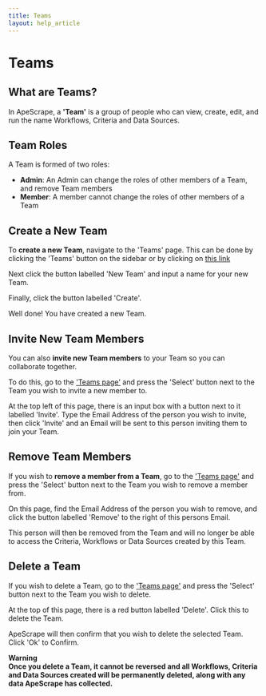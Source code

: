 ```yaml
---
title: Teams
layout: help_article
---
```


# Teams

## What are Teams?
In ApeScrape, a **'Team'** is a group of people who can view, create, edit, and run the name Workflows, Criteria and Data Sources.

## Team Roles
A Team is formed of two roles:
- **Admin**: An Admin can change the roles of other members of a Team, and remove Team members
- **Member**: A member cannot change the roles of other members of a Team

## Create a New Team
To **create a new Team**, navigate to the 'Teams' page. This can be done by clicking the 'Teams' button on the sidebar or by clicking on [this link](https://dashboard.apescrape.com/teams/)

Next click the button labelled 'New Team' and input a name for your new Team.

Finally, click the button labelled 'Create'.

Well done! You have created a new Team.

## Invite New Team Members
You can also **invite new Team members** to your Team so you can collaborate together. 

To do this, go to the ['Teams page'](https://dashboard.apescrape.com/teams/) and press the 'Select' button next to the Team you wish to invite a new member to. 

At the top left of this page, there is an input box with a button next to it labelled 'Invite'. Type the Email Address of the person you wish to invite, then click 'Invite' and an Email will be sent to this person inviting them to join your Team.

## Remove Team Members
If you wish to **remove a member from a Team**, go to the ['Teams page'](https://dashboard.apescrape.com/teams/) and press the 'Select' button next to the Team you wish to remove a member from. 

On this page, find the Email Address of the person you wish to remove, and click the button labelled 'Remove' to the right of this persons Email.

This person will then be removed from the Team and will no longer be able to access the Criteria, Workflows or Data Sources created by this Team.

## Delete a Team
If you wish to delete a Team, go to the ['Teams page'](https://dashboard.apescrape.com/teams/) and press the 'Select' button next to the Team you wish to delete.

At the top of this page, there is a red button labelled 'Delete'. Click this to delete the Team.

ApeScrape will then confirm that you wish to delete the selected Team. Click 'Ok' to Confirm.

**Warning**  
**Once you delete a Team, it cannot be reversed and all Workflows, Criteria and Data Sources created will be permanently deleted, along with any data ApeScrape has collected.**